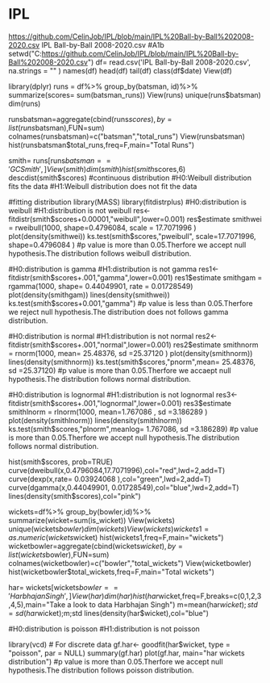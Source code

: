 # IPL
https://github.com/CelinJob/IPL/blob/main/IPL%20Ball-by-Ball%202008-2020.csv
IPL Ball-by-Ball 2008-2020.csv
#A1b
setwd("C:https://github.com/CelinJob/IPL/blob/main/IPL%20Ball-by-Ball%202008-2020.csv")
df= read.csv('IPL Ball-by-Ball 2008-2020.csv', na.strings = "" )
names(df)
head(df)
tail(df)
class(df$date)
View(df)

library(dplyr)
runs  = df%>%
  group_by(batsman, id)%>%
  summarize(scores= sum(batsman_runs))
View(runs)
unique(runs$batsman)
dim(runs)

runsbatsman=aggregate(cbind(runs$scores),by=list(runs$batsman),FUN=sum)
colnames(runsbatsman)=c("batsman","total_runs")
View(runsbatsman)
hist(runsbatsman$total_runs,freq=F,main="Total Runs")

smith= runs[runs$batsman == 'GC Smith',]
View(smith)
dim(smith)
hist(smith$scores,6)
descdist(smith$scores)
#continuous distribution
#H0:Weibull distribution fits the data
#H1:Weibull distribution does not fit the data

#fitting distribution
library(MASS)
library(fitdistrplus)
#H0:distribution is weibull
#H1:distribution is not weibull
res<-fitdistr(smith$scores+0.00001,"weibull",lower=0.001)
res$estimate
smithwei = rweibull(1000, shape=0.4796084, scale = 17.7071996 )
plot(density(smithwei))
ks.test(smith$scores,"pweibull", scale=17.7071996, shape=0.4796084 )
#p value is more than 0.05.Therfore we accept null hypothesis.The distribution follows weibull distribution.

#H0:distribution is gamma
#H1:distribution is not gamma
res1<-fitdistr(smith$scores+.001,"gamma",lower=0.001)
res1$estimate
smithgam = rgamma(1000, shape= 0.44049901, rate = 0.01728549)
plot(density(smithgam))
lines(density(smithwei))
ks.test(smith$scores+0.001,"gamma") 
#p value is less than 0.05.Therfore we reject null hypothesis.The distribution does not  follows gamma distribution.

#H0:distribution is normal
#H1:distribution is not normal
res2<-fitdistr(smith$scores+.001,"normal",lower=0.001)
res2$estimate
smithnorm = rnorm(1000, mean= 25.48376, sd =25.37120 )
plot(density(smithnorm))
lines(density(smithnorm))
ks.test(smith$scores,"pnorm",mean= 25.48376, sd =25.37120)
#p value is more than 0.05.Therfore we accaept null hypothesis.The distribution   follows normal distribution.

#H0:distribution is lognormal
#H1:distribution is not lognormal
res3<-fitdistr(smith$scores+.001,"lognormal",lower=0.001)
res3$estimate
smithlnorm = rlnorm(1000, mean=1.767086 , sd =3.186289 )
plot(density(smithlnorm))
lines(density(smithlnorm))
ks.test(smith$scores,"plnorm",meanlog= 1.767086, sd =3.186289) 
#p value is more than 0.05.Therfore we accept null hypothesis.The distribution   follows normal distribution.





hist(smith$scores, prob=TRUE)
curve(dweibull(x,0.4796084,17.7071996),col="red",lwd=2,add=T)
curve(dexp(x,rate= 0.03924068 ),col="green",lwd=2,add=T)
curve(dgamma(x,0.44049901, 0.01728549),col="blue",lwd=2,add=T)
lines(density(smith$scores),col="pink")






wickets=df%>%
  group_by(bowler,id)%>%
  summarize(wicket=sum(is_wicket))
View(wickets)
unique(wickets$bowler)
dim(wickets)
View(wickets)
wickets1=as.numeric(wickets$wicket)
hist(wickets1,freq=F,main="wickets")
wicketbowler=aggregate(cbind(wickets$wicket),by=list(wickets$bowler),FUN=sum)
colnames(wicketbowler)=c("bowler","total_wickets")
View(wicketbowler)
hist(wicketbowler$total_wickets,freq=F,main="Total wickets")



har= wickets[wickets$bowler == 'Harbhajan Singh',]
View(har)
dim(har)
hist(har$wicket,freq=F,breaks=c(0,1,2,3,4,5),main="Take a look to data Harbhajan Singh")
m=mean(har$wicket);std=sd(har$wicket);m;std
lines(density(har$wicket),col="blue")

#H0:distribution is poisson
#H1:distribution is not  poisson

library(vcd) # For discrete data
gf.har<- goodfit(har$wicket, type = "poisson", par = NULL)
summary(gf.har)
plot(gf.har, main="har wickets distribution")
#p value is more than 0.05.Therfore we accept null hypothesis.The distribution follows  poisson distribution.
